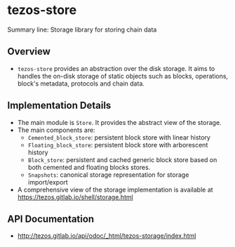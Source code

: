 # tezos-store
Summary line: Storage library for storing chain data

## Overview
- `tezos-store` provides an abstraction over the disk storage. It aims
   to handles the on-disk storage of static objects such as blocks,
   operations, block's metadata, protocols and chain data.

## Implementation Details
- The main module is `Store`. It provides the abstract view of the
storage.
- The main components are:
  - `Cemented_block_store`: persistent block store with linear history
  - `Floating_block_store`: persistent block store with arborescent
    history
  - `Block_store`: persistent and cached generic block store based on
    both cemented and floating blocks stores.
  - `Snapshots`: canonical storage representation for storage
    import/export
- A comprehensive view of the storage implementation is available at
  https://tezos.gitlab.io/shell/storage.html

## API Documentation

- http://tezos.gitlab.io/api/odoc/_html/tezos-storage/index.html
